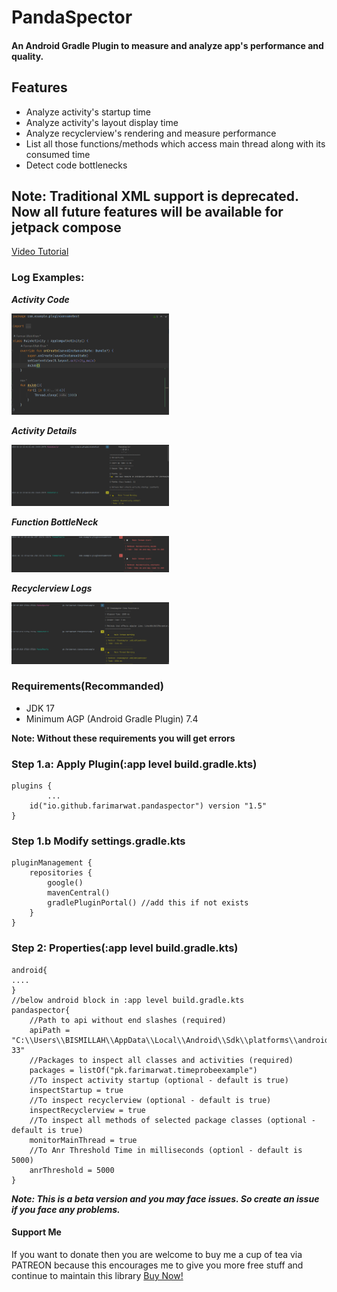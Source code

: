 # PandaSpector
#### An Android Gradle Plugin to measure and analyze app's performance and quality. 
## Features
- Analyze activity's startup time
- Analyze activity's layout display time
- Analyze recyclerview's rendering and measure performance
- List all those functions/methods which access main thread along with its consumed time
- Detect code bottlenecks

**Note: Traditional XML support is deprecated. Now all future features will be available for jetpack compose**
- 
<a href="https://youtu.be/t7YFmO349PM">Video Tutorial</a>
### Log Examples:
***Activity Code***

<a href="code.png">
<img src="code.png" width="50%" height="50%"/>
</a>

***Activity Details***

<a href="log_details01.png">
<img src="log_details01.png" width="50%" height="50%"/>
</a>

***Function BottleNeck***


<a href="log_specific.png">
<img src="log_specific.png" width="50%" height="50%"/>
</a>

***Recyclerview Logs***


<a href="log_rec.png">
<img src="log_rec.png" width="50%" height="50%"/>
</a>

### Requirements(Recommanded)
- JDK 17
- Minimum AGP (Android Gradle Plugin) 7.4

**Note: Without these requirements you will get errors**

### Step 1.a: Apply Plugin(:app level build.gradle.kts)
```
plugins {
		...
	id("io.github.farimarwat.pandaspector") version "1.5"
}
```

### Step 1.b Modify settings.gradle.kts
```
pluginManagement {
    repositories {
        google()
        mavenCentral()
        gradlePluginPortal() //add this if not exists
    }
}
```

### Step 2: Properties(:app level build.gradle.kts)
```
android{
....
}
//below android block in :app level build.gradle.kts
pandaspector{
    //Path to api without end slashes (required)
    apiPath = "C:\\Users\\BISMILLAH\\AppData\\Local\\Android\\Sdk\\platforms\\android-33"
    //Packages to inspect all classes and activities (required)
    packages = listOf("pk.farimarwat.timeprobeexample")
    //To inspect activity startup (optional - default is true)
    inspectStartup = true
    //To inspect recyclerview (optional - default is true)
    inspectRecyclerview = true 
    //To inspect all methods of selected package classes (optional - default is true)
    monitorMainThread = true
    //To Anr Threshold Time in milliseconds (optionl - default is 5000)
    anrThreshold = 5000
}
```

***Note: This is a beta version and you may face issues. So create an issue if you face any problems.***

#### Support Me

If you want to donate then you are welcome to buy me a cup of tea via PATREON because this encourages me to give you more free stuff and continue to maintain this library
<a href="https://www.patreon.com/farimarwat">Buy Now!</a>

